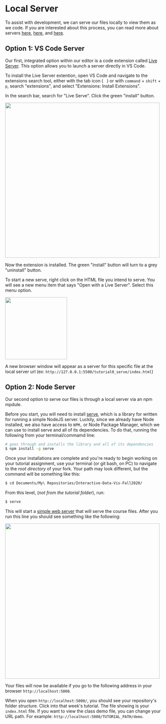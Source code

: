 # Local Server

To assist with development, we can serve our files locally to view them as we code. If you are interested about this process, you can read more about servers [here](https://developer.mozilla.org/en-US/docs/Learn/Common_questions/How_does_the_Internet_work), [here](https://developer.mozilla.org/en-US/docs/Learn/Common_questions/What_is_a_web_server), and [here](https://developer.mozilla.org/en-US/docs/Learn/Common_questions/set_up_a_local_testing_server).


## Option 1: VS Code Server

Our first, integrated option within our editor is a code extension called [Live Server](https://marketplace.visualstudio.com/items?itemName=ritwickdey.LiveServer). This option allows you to launch a server directly in VS Code.

To install the Live Server extention, open VS Code and navigate to the extensions search tool, either with the tab icon (<img src='../lib/assets/extensions.png' width='12px'>) or with `command` + `shift` + `p`, search "extensions", and select "Extensions: Install Extensions". 

In the search bar, search for "Live Serve". Click the green "install" button. 

<img src='../lib/assets/liveServerExt.png' width='500px'>

Now the extension is installed. The green "install" button will turn to a grey "uninstall" button.

To start a new serve, right click on the HTML file you intend to serve. You will see a new menu item that says "Open with a Live Server". Select this menu option. 

<img src='../lib/assets/liveServerMenu.png' width='200px'>

A new browser window will appear as a server for this specific file at the local server url (ex: `http://127.0.0.1:5500/tutorial0_serve/index.html`)


## Option 2: Node Server

Our second option to serve our files is through a local server via an npm mpdule. 

Before you start, you will need to install [serve](https://github.com/zeit/serve#readme), which is a library for written for running a simple NodeJS server. Luckily, since we already have Node installed, we also have access to `NPM,` or Node Package Manager, which we can use to install serve and all of its dependencies. To do that, running the following from your terminal/commamd line:

```sh
# goes through and installs the library and all of its dependencies
$ npm install -g serve
```

Once your installations are complete and you're ready to begin working on your tutorial assignment, use your terminal (or git bash, on PC) to navigate to the _root directory_ of your fork. Your path may look different, but the command will be something like this:

```sh
$ cd Documents/My\ Repositories/Interactive-Data-Vis-Fall2020/
```

From this level, (_not from the tutorial folder_), run:

```sh
$ serve
```

This will start a [simple web server](https://github.com/zeit/serve#readme) that will serve the course files. After you run this line you should see something like the following:

<img src='../lib/assets/servingDirectory.png' width='500px'>

Your files will now be available if you go to the following address in your browser `http://localhost:5000`.

When you open `http://localhost:5000/`, you should see your repository's folder structure. Click into that week's tutorial. The file showing is your `index.html` file. If you want to view the class demo file, you can change your URL path. For example: `http://localhost:5000/TUTORIAL_PATH/demo`.
